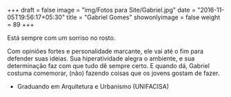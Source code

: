 +++
draft = false
image = "img/Fotos para Site/Gabriel.jpg"
date = "2016-11-05T19:56:17+05:30"
title = "Gabriel Gomes"
showonlyimage = false
weight = 89
+++

Está sempre com um sorriso no rosto.
<!--more-->

Com opiniões fortes e personalidade marcante, ele vai até o fim para defender suas ideias. Sua hiperatividade alegra o ambiente, e sua determinação faz com que tudo dê sempre certo. E quando dá, Gabriel costuma comemorar, (não) fazendo coisas que os jovens gostam de fazer.


* Graduando em Arquitetura e Urbanismo (UNIFACISA)
